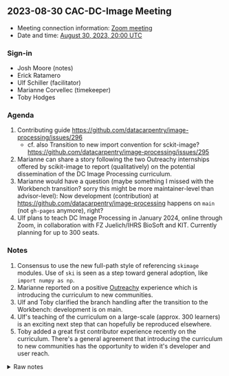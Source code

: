 ## 2023-08-30 CAC-DC-Image Meeting

* Meeting connection information: [Zoom meeting](https://openmicroscopy-org.zoom.us/j/83692938188?pwd=Yzc4Yk5tOFYxbTVQcHpMODdDSU0yQT09)
* Date and time: [August 30, 2023, 20:00 UTC](https://www.timeanddate.com/worldclock/fixedtime.html?msg=CAC+Meeting+DC+Image+Processing&iso=20230830T20&p1=1440&ah=1)

### Sign-in

* Josh Moore (notes)
* Erick Ratamero
* Ulf Schiller (facilitator)
* Marianne Corvellec (timekeeper)
* Toby Hodges

### Agenda

1. Contributing guide https://github.com/datacarpentry/image-processing/issues/296
    * cf. also Transition to new import convention for sckit-image? https://github.com/datacarpentry/image-processing/issues/295
2. Marianne can share a story following the two Outreachy internships offered by scikit-image to report (qualitatively) on the potential dissemination of the DC Image Processing curriculum.
3. Marianne would have a question (maybe something I missed with the Workbench transition? sorry this might be more maintainer-level than advisor-level): Now development (contribution) at https://github.com/datacarpentry/image-processing happens on `main` (not `gh-pages` anymore), right?
4. Ulf plans to teach DC Image Processing in January 2024, online through Zoom, in collaboration with FZ Juelich/IHRS BioSoft and KIT. Currently planning for up to 300 seats.

### Notes

1. Consensus to use the new full-path style of referencing `skimage` modules.
   Use of `ski` is seen as a step toward general adoption, like `import numpy as np`.
2. Marianne reported on a positive [Outreachy](https://www.outreachy.org/) experience
   which is introducing the curriculum to new communities.
3. Ulf and Toby clarified the branch handling after the transition to the Workbench:
   development is on main.
4. Ulf's teaching of the curriculum on a large-scale (approx. 300 learners)
   is an exciting next step that can hopefully be reproduced elsewhere.
5. Toby added a great first contributor experience recently on the curriculum.
   There's a general agreement that introducing the curriculum to new communities
   has the opportunity to widen it's developer and user reach.

<details>
  <summary>
  Raw notes
  </summary>
  
* Nothing major on the lesson (US)
  - TH: didn't remember opening 296. :smile:
  - MC: issue opened today but didn't have time to look at it.
      - US: histogram in one of the lessons and has shown up differently for someone compared to the one on the website. due to change in imageio/datatypes (e.g., conversion to float)?
  - US: another issue was opened for read-only arrays, but perhaps someone didn't have the latest version
    - https://github.com/datacarpentry/image-processing/issues/285?
    - MC: should be resolved but would like feedback from the submitter
  - MC: any "standard" of how long to leave things open?
    - have something similar for scikit-image. after 6 months a bot can respond
    - TH: within curriculum team have discussed something similar, but not there. no standard exists.
      - in this case, the thing to do is to have a maintainer close it saying as much (tagging the opener)
      
* Contributing guide (US)
  - Good idea, but a question on the import convention
  - Nothing left to do? MC: fine for it to be closed, but important to consider the "generally agreed way" to do it.
  - Background: no longer a technical reason to not import `ski` since lazy loading is now implemented.
  - US: if `ski` is imported that you can automatically access modules? MC: yes. Makes some maintenance tasks easier.
    - US: keep an eye on it.
  - JM: possible educational benefit of using "the normal way"
  - TH: could help to make it "the normal way"
  - MC: scipy was sp, then dropped it, and now they are back. never too late to update it.
  - MC: additional question is how we mention it in the text? `ski.blah`, `skimage.blah`, etc.
  - TH: Worth saying that we are pretty inconsistent on imports in the lesson TBH: https://datacarpentry.org/image-processing/03-skimage-images.html#first-import-the-packages-needed-for-this-episode
  - ER: can try to improve the consistency by using full paths everywhere.
  - TH: do particularly want to avoid import anything from anywhere since you lose the connection. `import numpy as np` was a clear win. Ok with doing that for `ski`, too.
  - US: suggest leave the issue open and we will except pull requests (to adopt the new style)
  - **Generally agreed.**
  - MC: Additional question of talking about the library in text
    - `"scikit-image" or "skimage" or "scikit-image [skimage]"`
    - Also not spelled out on the scikit-image page
    - MC to follow up on this further.
    
* Branch where development happens
  - main vs. gh-pages?
  - **development is on main**
  - gh-pages is generated by GHAs.
  - TH: there is also a legacy/gh-pages branch which is the last state before the transition.
  - US: documented in the workbench
  
* [Outreachy](https://www.outreachy.org/) story (MC)
  - Two projects, suggested both students to work on both projects with both mentors ... (Separated later)
  - Attempted an interesting bioimaging task that can be demonstrated.
  - Strong application period to get-to-know led to strong students.
  - Suggested following the IP curriculum
  - Leading to interest in development e.g. an imaging community in Nigeria :tada:
  - "A way to contribute would be to follow/update/teach the lesson"
  - Opporunities for further dissemination
  - Hopefully spreading like mushrooms :mushroom: 

* Upcoming training (US)
  - Was contacted by future colleagues teaching the curriculum in a massively online 
  - First time teaching it :tada:
  - TH: interested to hear how it goes (need helpers!)
  - JM: open to others? can you share a link?
  - US: no link yet, I think they probably would open it. They were confident in filling it - I will check with the organisers
  - JM: wonder if they are part of an NFDI (nationwide data initiative, I am part of one for Bioimaging NFDI4BIOIMAGE)

* TH: Summer 
  - https://github.com/datacarpentry/image-processing/pull/292
  - Wonderful contribution. Highlight of the working year.
  - Hopefully we will see much more.
  - JM: depending on the motivations, potentially a community that can be accessed.
  
* US: discussion for the future
  - follow-up lessons that we could consider

  </details>
